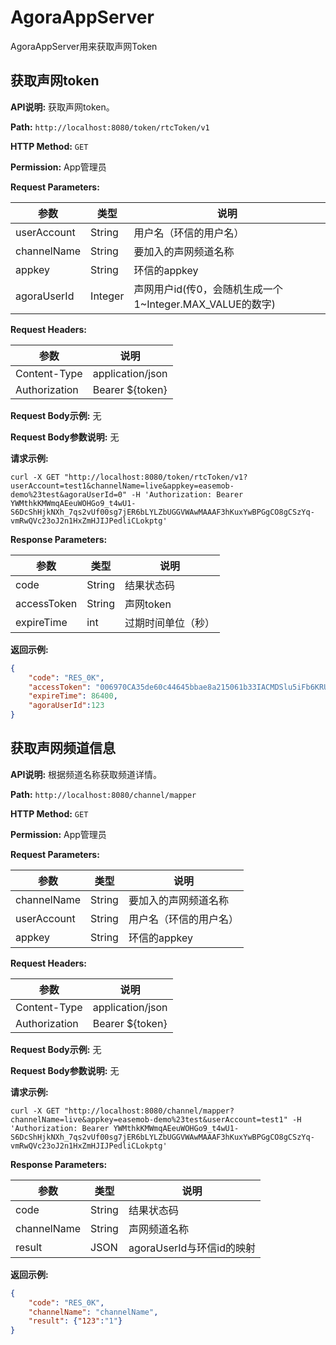 # AgoraAppServer
AgoraAppServer用来获取声网Token

## 获取声网token

**API说明:** 获取声网token。

**Path:** `http://localhost:8080/token/rtcToken/v1`

**HTTP Method:** `GET`

**Permission:** App管理员

**Request Parameters:**

| 参数 | 类型 | 说明  |
| --- | --- | --- |
| userAccount | String | 用户名（环信的用户名） |
| channelName | String | 要加入的声网频道名称 |
| appkey      | String| 环信的appkey |
| agoraUserId | Integer | 声网用户id(传0，会随机生成一个1~Integer.MAX_VALUE的数字) |

**Request Headers:** 

| 参数 | 说明  |
| --- | --- |
| Content-Type  | application/json |
| Authorization | Bearer ${token} |

**Request Body示例:** 无

**Request Body参数说明:** 无


**请求示例:**

```
curl -X GET "http://localhost:8080/token/rtcToken/v1?userAccount=test1&channelName=live&appkey=easemob-demo%23test&agoraUserId=0" -H 'Authorization: Bearer YWMthkKMWmqAEeuWOHGo9_t4wU1-S6DcShHjkNXh_7qs2vUf00sg7jER6bLYLZbUGGVWAwMAAAF3hKuxYwBPGgCO8gCSzYq-vmRwQVc23oJ2n1HxZmHJIJPedliCLokptg'
```

**Response Parameters:**

| 参数 | 类型 | 说明  |
| --- | --- | --- |
| code | String | 结果状态码 |
| accessToken | String | 声网token |
| expireTime | int | 过期时间单位（秒） |

**返回示例:**

```json
{
    "code": "RES_0K",
    "accessToken": "006970CA35de60c44645bbae8a215061b33IACMDSlu5iFb6KRUFHJfPGkwABytAJfHZb3PGR7S+2cGUwYf3+74PfJ8IgD4AIB/3H0vYAQAAQBsOi5gAgBsOi5gAwBsOi5gBABsOi5g",
    "expireTime": 86400,
    "agoraUserId":123
}
```


## 获取声网频道信息

**API说明:** 根据频道名称获取频道详情。

**Path:** `http://localhost:8080/channel/mapper`

**HTTP Method:** `GET`

**Permission:** App管理员

**Request Parameters:**

| 参数 | 类型 | 说明  |
| --- | --- | --- |
| channelName | String | 要加入的声网频道名称 |
| userAccount | String | 用户名（环信的用户名） |
| appkey      | String| 环信的appkey |

**Request Headers:** 

| 参数 | 说明  |
| --- | --- |
| Content-Type  | application/json |
| Authorization | Bearer ${token} |

**Request Body示例:** 无

**Request Body参数说明:** 无


**请求示例:**

```
curl -X GET "http://localhost:8080/channel/mapper?channelName=live&appkey=easemob-demo%23test&userAccount=test1" -H 'Authorization: Bearer YWMthkKMWmqAEeuWOHGo9_t4wU1-S6DcShHjkNXh_7qs2vUf00sg7jER6bLYLZbUGGVWAwMAAAF3hKuxYwBPGgCO8gCSzYq-vmRwQVc23oJ2n1HxZmHJIJPedliCLokptg'
```

**Response Parameters:**

| 参数 | 类型 | 说明  |
| --- | --- | --- |
| code | String | 结果状态码 |
| channelName | String | 声网频道名称 |
| result | JSON| agoraUserId与环信id的映射 |

**返回示例:**

```json
{
    "code": "RES_0K",
    "channelName": "channelName",
    "result": {"123":"1"}
}
```

